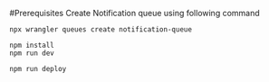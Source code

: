 #Prerequisites
Create Notification queue using following command
```
npx wrangler queues create notification-queue
```


```
npm install
npm run dev
```

```
npm run deploy
```
